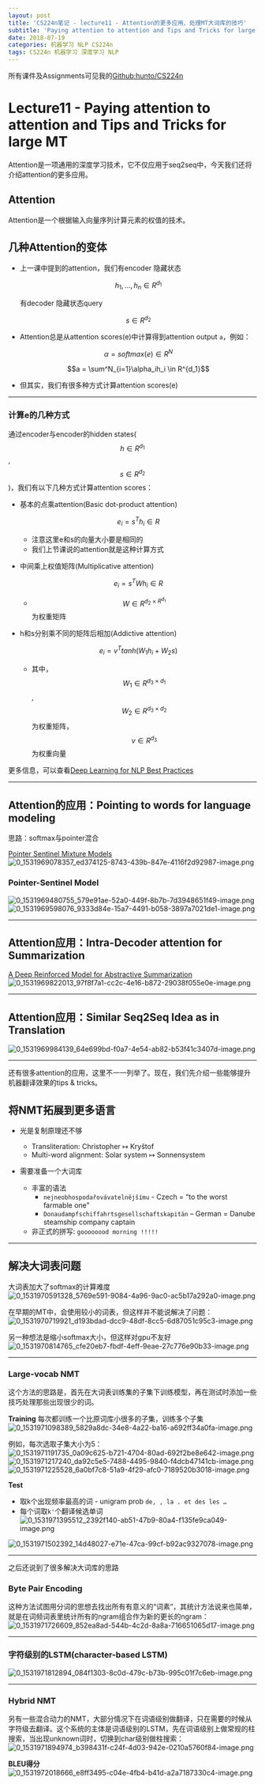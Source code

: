 ```yaml
---
layout: post
title: 'CS224n笔记 - lecture11 - Attention的更多应用、处理MT大词库的技巧'
subtitle: 'Paying attention to attention and Tips and Tricks for large MT'
date: 2018-07-19
categories: 机器学习 NLP CS224n
tags: CS224n 机器学习 深度学习 NLP
---
```


所有课件及Assignments可见我的[Github:hunto/CS224n](https://github.com/hunto/CS224n)

# Lecture11 - Paying attention to attention and Tips and Tricks for large MT

Attention是一项通用的深度学习技术，它不仅应用于seq2seq中，今天我们还将介绍attention的更多应用。

## Attention
Attention是一个根据输入向量序列计算元素的权值的技术。

## 几种Attention的变体
* 上一课中提到的attention，我们有encoder 隐藏状态

    $$h_1,...,h_n\in R^{d_1}$$

    有decoder 隐藏状态query

    $$s\in R^{d_2}$$

* Attention总是从attention scores(e)中计算得到attention output `a`，例如：

    $$\alpha = softmax(e) \in R^N$$

    $$a = \sum^N_{i=1}\alpha_ih_i \in R^{d_1}$$


* 但其实，我们有很多种方式计算attention scores(e)

---

### 计算e的几种方式
通过encoder与encoder的hidden states($$h \in R^{d_1}$$, $$s \in R^{d_2}$$)，我们有以下几种方式计算attention scores：
* 基本的点乘attention(Basic dot-product attention)
    
    $$e_i = s^Th_i\in R$$

    * 注意这里e和s的向量大小要是相同的
    * 我们上节课说的attention就是这种计算方式

* 中间乘上权值矩阵(Multiplicative attention)
    
    $$e_i = s^TWh_i \in R$$

    * $$W \in R^{d_2 \times R^{d_1}}$$为权重矩阵

* h和s分别乘不同的矩阵后相加(Addictive attention)

    $$e_i = v^Ttanh(W_1h_i+W_2s)$$

    * 其中，$$W_1 \in R^{d_3 \times d_1}$$, $$W_2 \in R^{d_3 \times d_2}$$为权重矩阵，$$v \in R^{d_3}$$为权重向量

更多信息，可以查看[Deep Learning for NLP Best Practices](http://ruder.io/deep-learning-nlp-best-practices/index.html#attention)

---

## Attention的应用：Pointing to words for language modeling
思路：softmax与pointer混合

[Pointer Sentinel Mixture Models](https://arxiv.org/abs/1609.07843)
![0_1531969078357_ed374125-8743-439b-847e-4116f2d92987-image.png](http://bbs.dian.org.cn/assets/uploads/files/1531969082381-ed374125-8743-439b-847e-4116f2d92987-image.png) 

### Pointer-Sentinel Model
![0_1531969480755_579e91ae-52a0-449f-8b7b-7d3948651f49-image.png](http://bbs.dian.org.cn/assets/uploads/files/1531969482292-579e91ae-52a0-449f-8b7b-7d3948651f49-image.png) 
![0_1531969598076_9333d84e-15a7-4491-b058-3897a7021de1-image.png](http://bbs.dian.org.cn/assets/uploads/files/1531969598615-9333d84e-15a7-4491-b058-3897a7021de1-image.png) 

---

## Attention应用：Intra-Decoder attention for Summarization
[A Deep Reinforced Model for Abstractive Summarization](https://arxiv.org/abs/1705.04304)
![0_1531969822013_97f8f7a1-cc2c-4e16-b872-29038f055e0e-image.png](http://bbs.dian.org.cn/assets/uploads/files/1531969826270-97f8f7a1-cc2c-4e16-b872-29038f055e0e-image.png) 

---

## Attention应用：Similar Seq2Seq Idea as in Translation
![0_1531969984139_64e699bd-f0a7-4e54-ab82-b53f41c3407d-image.png](http://bbs.dian.org.cn/assets/uploads/files/1531969985743-64e699bd-f0a7-4e54-ab82-b53f41c3407d-image.png) 

---

还有很多attention的应用，这里不一一列举了。现在，我们先介绍一些能够提升机器翻译效果的tips & tricks。

## 将NMT拓展到更多语言
* 光是复制原理还不够
    * Transliteration: Christopher ↦ Kryštof
    * Multi-word alignment: Solar system ↦ Sonnensystem

* 需要准备一个大词库
    * 丰富的语法
        * `nejneobhospodařovávatelnějšímu` - Czech = “to the worst farmable one”
        * `Donaudampfschiffahrtsgesellschaftskapitän` – German = Danube steamship company captain
    * 非正式的拼写: `goooooood morning !!!!!`

---

## 解决大词表问题
大词表加大了softmax的计算难度
![0_1531970591328_5769e591-9084-4a96-9ac0-ac5b17a292a0-image.png](http://bbs.dian.org.cn/assets/uploads/files/1531970596138-5769e591-9084-4a96-9ac0-ac5b17a292a0-image.png) 
 
在早期的MT中，会使用较小的词表，但这样并不能说解决了问题：
![0_1531970719921_d193bdad-dcc9-48df-8cc5-6d87051c95c3-image.png](http://bbs.dian.org.cn/assets/uploads/files/1531970725205-d193bdad-dcc9-48df-8cc5-6d87051c95c3-image.png) 

另一种想法是缩小softmax大小，但这样对gpu不友好
![0_1531970814765_cfe20eb7-fbdf-4eff-9eae-27c776e90b33-image.png](http://bbs.dian.org.cn/assets/uploads/files/1531970817666-cfe20eb7-fbdf-4eff-9eae-27c776e90b33-image.png) 

---

### Large-vocab NMT
这个方法的思路是，首先在大词表训练集的子集下训练模型，再在测试时添加一些技巧处理那些出现很少的词。

**Training**
每次都训练一个比原词库小很多的子集，训练多个子集
![0_1531971098389_5829a8dc-34e8-4a22-ba16-a692ff34a0fa-image.png](http://bbs.dian.org.cn/assets/uploads/files/1531971103402-5829a8dc-34e8-4a22-ba16-a692ff34a0fa-image.png) 

例如，每次选取子集大小为5：
![0_1531971191735_0a09c625-b721-4704-80ad-692f2be8e642-image.png](http://bbs.dian.org.cn/assets/uploads/files/1531971194645-0a09c625-b721-4704-80ad-692f2be8e642-image.png) 
![0_1531971217240_da92c5e5-7488-4495-9840-f4dcb47141cb-image.png](http://bbs.dian.org.cn/assets/uploads/files/1531971218386-da92c5e5-7488-4495-9840-f4dcb47141cb-image.png) 
![0_1531971225528_6a0bf7c8-51a9-4f29-afc0-7189520b3018-image.png](http://bbs.dian.org.cn/assets/uploads/files/1531971226359-6a0bf7c8-51a9-4f29-afc0-7189520b3018-image.png) 

**Test**

* 取k个出现频率最高的词 - unigram prob
    `de, , la . et des les …`
* 每个词取`k'`个翻译候选单词
    ![0_1531971395512_2392f140-ab51-47b9-80a4-f135fe9ca049-image.png](http://bbs.dian.org.cn/assets/uploads/files/1531971397273-2392f140-ab51-47b9-80a4-f135fe9ca049-image.png) 

![0_1531971502392_14d48027-e71e-47ca-99cf-b92ac9327078-image.png](http://bbs.dian.org.cn/assets/uploads/files/1531971503627-14d48027-e71e-47ca-99cf-b92ac9327078-image.png) 

---

之后还说到了很多解决大词库的思路
### Byte Pair Encoding
这种方法试图用分词的思想去找出所有有意义的“词素”，其统计方法说来也简单，就是在词频词表里统计所有的ngram组合作为新的更长的ngram：
![0_1531971726609_852ea8ad-544b-4c2d-8a8a-716651065d17-image.png](http://bbs.dian.org.cn/assets/uploads/files/1531971729600-852ea8ad-544b-4c2d-8a8a-716651065d17-image.png)

---

### 字符级别的LSTM(character-based LSTM) 
![0_1531971812894_084f1303-8c0d-479c-b73b-995c01f7c6eb-image.png](http://bbs.dian.org.cn/assets/uploads/files/1531971816398-084f1303-8c0d-479c-b73b-995c01f7c6eb-image.png) 

---

### Hybrid NMT
另有一些混合动力的NMT，大部分情况下在词语级别做翻译，只在需要的时候从字符级去翻译。这个系统的主体是词语级别的LSTM，先在词语级别上做常规的柱搜索，当出现unknown词时，切换到char级别做柱搜索：
![0_1531971894974_b398431f-c24f-4d03-942e-0210a5760f84-image.png](http://bbs.dian.org.cn/assets/uploads/files/1531971897216-b398431f-c24f-4d03-942e-0210a5760f84-image.png) 

**BLEU得分**
![0_1531972018666_e8ff3495-c04e-4fb4-b41d-a2a7187330c4-image.png](http://bbs.dian.org.cn/assets/uploads/files/1531972022597-e8ff3495-c04e-4fb4-b41d-a2a7187330c4-image.png) 
